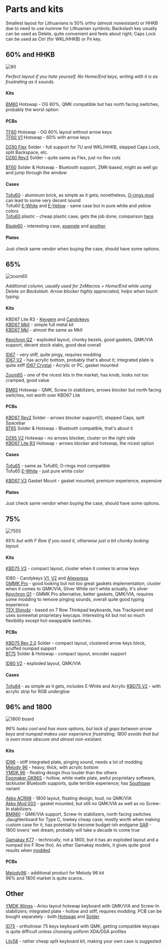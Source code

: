 # Parts and kits

Smallest layout for Lithuanians is 50% ortho (almost nonexistant) or HHKB due to need to use numrow for Lithuanian symbols; Backslash key usually can be used as Delete, quite convenient and feels about right; Caps Lock can be used as Ctrl (for WKL/HHKB) or Fn key.

## 60% and HHKB  

![60](https://user-images.githubusercontent.com/99119828/163712333-63c4e7a8-f20b-402a-a63e-45e6f2667771.png)

*Perfect layout if you hate yourself. No Home/End keys, writing with it is as frustrating as it sounds.*

#### Kits

[BM60](https://www.aliexpress.com/item/1005001329750229.html) Hotswap - OG 60%, QMK compatible but has north facing switches, probably the worst option

#### PCBs

[TF60](https://keygem.store/collections/pcb/products/60-tf60-rgb-ansi-v1-hot-swap-mechanical-keyboard-pcb) Hotswap - OG 60% layout without arrow keys  
[TF60 V1](https://keygem.store/collections/pcb/products/60-tf60-rgb-v1-hot-swap-pcb) Hotswap - 60% with arrow keys

[DZ60 Flex](https://keygem.store/collections/pcb/products/60-dz60-v2-flex-cut-mechanical-keyboard-pcb) Solder - full support for 7U and WKL/HHKB, stepped Caps Lock, split Backspace, etc.  
[DZ60 Rev3](https://keygem.store/collections/pcb/products/dz60-rev-3-0-60-mechanical-keyboard-pcb) Solder - quite same as Flex, just no flex cuts

[BT60](https://keygem.store/collections/pcb/products/bt60-60-bluetooth-pcb) Solder & Hotswap - Bluetooth support, ZMK-based, might as well go and jump through the window

#### Cases

[Tofu60](https://keygem.store/collections/case/products/kbdfans-tofu-60-aluminum-case) - aluminum brick, as simple as it gets; nonetheless, [O-rings mod](https://www.youtube.com/watch?v=SQcdgUKV6dU) can lead to some very decent sound  
Tofu60 [E-White](https://keygem.store/collections/case/products/kbdfans-tofu-60-case-e-white) and [E-Yellow](https://keygem.store/collections/case/products/tofu-60-case-e-yellow-by-kbdfans) - same case but in pure white and yellow colors  
[Tofu60](https://keygem.store/collections/case/products/60-plastic-case) plastic - cheap plastic case, gets the job done; comparison [here](https://www.youtube.com/watch?v=PVD31ZTo-z40)  

[Blade60](https://keygem.store/collections/case/products/blade60-aluminium-case) - interesting case, [example](https://www.reddit.com/r/MechanicalKeyboards/comments/px6rlb/blade60_build/) and [another](https://www.reddit.com/r/MechanicalKeyboards/comments/q246yn/vtuber_hoshimachi_suisei_themed_build_blade60_and/)

#### Plates

Just check same vendor when buying the case, should have some options.

## 65%

![zoom65](https://user-images.githubusercontent.com/99119828/163712337-942821a6-8350-4596-9509-89ae763b9f1a.png)

*Additional column, usually used for 2xMacros + Home/End while using Delete on Backslash. Arrow blocker highly appreciated, helps when touch typing.*

#### Kits

KBD67 Lite R3 - [Keygem](https://keygem.store/products/r3-kbd67-lite-mechanical-keyboard-kit?_pos=3&_sid=8117d96e1&_ss=r) and [Candykeys](https://candykeys.com/product/kbd67-lite-r3-ANSI)  
[KBD67 MkII](https://candykeys.com/product/kbd67-mkii-kit) - simple full metal kit  
[KBD67 MkI](https://candykeys.com/product/kbd67-kit) - almost the same as MkII

[Keychron Q2](https://candykeys.com/product/keychron-q2-ansi) - exploded layout, chonky bezels, good gaskets, QMK/VIA support, decent stock stabs, good deal overall

[ID67](https://www.aliexpress.com/item/1005002871249832.html?spm=a2g0o.store_pc_groupList.8148356.1.7175b037ix029l) - very stiff, quite pingy, requires modding  
[ID67 V2](https://keygem.store/collections/idobao/products/idobao-id67-v2) - has acrylic bottom, probably that's about it; integrated plate is quite stiff
[ID67 Crystal](https://keygem.store/collections/idobao/products/idobao-id67-crystal-ansi) - Acrylic or PC, gasket mounted

[Zoom65](https://mykeyboard.eu/search/?q=Zoom65) - one of the nicest kits in the market, has knob, looks not too cramped, good value

[BM65](https://www.aliexpress.com/item/1005002133981307.html?) Hotswap - QMK, Screw In stabilizers, arrows blocker but north facing switches, not worth over KBD67 Lite

#### PCBs

[KBD67 Rev2](https://keygem.store/collections/pcb/products/kbd67-rev2-65-custom-mechanical-keyboard-pcb) Solder - arrows blocker support(!), stepped Caps, split Spacebar  
[BT65](https://keygem.store/collections/pcb/products/bt65-60-bluetooth-pcb) Solder & Hotswap - Bluetooth compatible, that's about it

[DZ65 V2](https://keygem.store/collections/pcb/products/dz65-rgb-v2-hot-swap-rgb-pcb) Hotswap - no arrows blocker, cluster on the right side  
[KBD67 Lite R3](https://www.eloquentclicks.com/product/pre-orders-kbd67-lite-r3-hotswap-pcb/) Hotswap - arrows blocker and hotswap, the nicest option

#### Cases

[Tofu65](https://keygem.store/collections/case/products/tofu-65-case-by-kbdfans) - same as Tofu60, O-rings mod compatible  
Tofu65 [E-White](https://keygem.store/collections/case/products/tofu-65-case-e-white-by-kbdfans) - just pure white color

[KBD67 V3](https://keygem.store/collections/case/products/kbd67-v3-gasket-mount-aluminum-case) Gasket Mount - gasket mounted, premium experience, expensive

#### Plates

Just check same vendor when buying the case, should have some options.

## 75%

![7555](https://user-images.githubusercontent.com/99119828/163712347-8b9886b7-f184-4212-8cb9-801720ecd933.png)

*65% but with F Row if you need it, otherwise just a bit chonky looking layout.*

#### Kits

[KBD75 V3](https://candykeys.com/product/kbd75-v3-kit) - compact layout, cluster when it comes to arrow keys

ID80 - Candykeys [V1](https://candykeys.com/product/idobao-id80-75-hot-swappable-mechanical-keyboard), [V2](https://candykeys.com/product/idobao-id80v2) and [Aliexpress](https://www.aliexpress.com/item/4000590804514.html)  
[GMMK Pro](https://www.kaina24.lt/search?q=gmmk+pro) - good looking but not too great gaskets implementation, cluster when it comes to QMK/VIA, Silver White isn't white actually, it's silver  
[Keychron Q1](https://candykeys.com/product/keychron-q1-ansi) - GMMK Pro alternative, better gaskets, QMK/VIA, requires some modding to remove pinging sounds, overall quite good typing experience  
[TEX Shinobi](https://candykeys.com/product/tex-shinobi-diy-kit-us-layout) - based on 7 Row Thinkpad keyboards, has Trackpoint and uses somewhat proprietary keycaps. Interesting kit but not so much flexibility except hot-swappable switches.

#### PCBs

[KBD75 Rev 2.0](https://keygem.store/collections/pcb/products/kbd75-rev-2-0-pcb) Solder - compact layout, clustered arrow keys block, scuffed numpad support  
[BT75](https://keygem.store/collections/pcb/products/bt75-75-bluetooth-pcb) Solder & Hotswap - compact layout, encoder support

[ID80 V2](https://www.aliexpress.com/item/4001244581360.html?spm) - exploded layout, QMK/VIA

#### Cases

[Tofu84](https://keygem.store/collections/case/products/tofu84-case-by-kbdfans) - as simple as it gets, includes E-White and Acrylic 
[KBD75 V2](https://www.eloquentclicks.com/product/kbd75-v2-aluminum-case/) - with acrylic strip for RGB underglow

## 96% and 1800

![1800 board](https://user-images.githubusercontent.com/99119828/163672893-f354b05e-2a59-49d6-9c4d-0c8465a2bff3.png)

*96% looks cool and has more options, but lack of gaps between arrow keys and numpad makes user experience frustrating; 1800 avoids that but is even more obscure and almost non-existant.*

#### Kits

[ID96](https://keygem.store/collections/idobao/products/idobao-id96) - stiff integrated plate, pinging sound, needs a lot of modding  
[Melody 96](https://www.aliexpress.com/item/32957159275.html) - heavy, thick, with acrylic bottom  
[YMDK 96](https://www.aliexpress.com/item/32846088297.html) - floating design thus louder than the others  
[Epomaker GK96S](https://www.aliexpress.com/item/1005002190954573.html) - hollow, white matte plate, awful proprietary software, lackluster Bluetooth supports, quite terrible experience; has [Southpaw](https://www.aliexpress.com/item/1005002191357082.html) variant  

[Akko ACR98](https://www.aliexpress.com/item/1005003541133996.html) - 1800 layout, floating design, loud, no QMK/VIA  
[Akko Mod 003](https://www.aliexpress.com/item/1005003424229824.html) - gasket mounted, but still no QMK/VIA as well as no Screw-In stabilizers  
[BM980](https://www.aliexpress.com/item/1005002509519466.html?) - QMK/VIA support, Screw-In stabilizers, north facing switches ,daughterboard for Type C, lowkey cheap case; mostly worth when making custom case for it, has potential to become budget-ish endgame
[SAR](https://zambumon.com/sar/) - 1800 lovers' wet dream, probably will take a decade to come true

[Gamakay K77](https://www.banggood.com/GamaKay-K77-Mechanical-Keyboard-77-Keys-Hot-Swappable-Type-C-Wired-USB-3_1-NKRO-Translucent-Glass-Base-Gateron-Switch-RGB-Gaming-Keyboard-with-Numberpad-p-1852118.html?cur_warehouse=FR&ID=515634&rmmds=search) - technically, not a 1800, but it has an exploded layout and a numpad (no F Row tho). As other Gamakay models, it gives quite good results when [modded](https://www.youtube.com/watch?v=20CoC2t-dic)

#### PCBs

[Melody96](https://www.aliexpress.com/item/1005001838342437.html) - additional product for Melody 96 kit  
96% and 1800 market is quite scarce..

## Other

[YMDK Wings](https://www.aliexpress.com/item/1005003330613995.html) - Arisu layout hotswap keyboard with QMK/VIA and Screw-In stabilizers; integrated plate - hollow and stiff, requires modding. PCB can be bought separately - both [Hotswap](https://www.aliexpress.com/item/1005003456101595.html) and [Solder](https://www.aliexpress.com/item/1005002460948806.html)

[ID75](https://www.aliexpress.com/item/4000311498726.html?) - ortholinear 75 keys keyboard with QMK; getting compatible keycaps is quite difficult unless choosing uniform XDA/DSA profiles

[Lily58](https://42keebs.eu/shop/kits/lily58-split-ergo-50-kit-black/) - rather cheap split keyboard kit, making your own case is suggested
